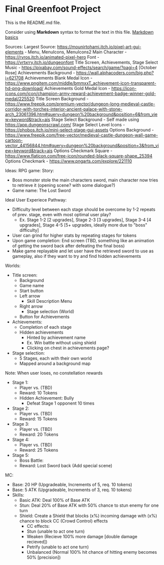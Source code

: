 # Final Greenfoot Project
This is the README.md file.

Consider using **Markdown** syntax to format the text in this file. [Markdown basics](https://www.markdownguide.org/getting-started/)

Sources:
Largest Source: https://mounirtohami.itch.io/pixel-art-gui-elements - Menu, MenuIcons, MenuIcons2
Main Character - https://rvros.itch.io/animated-pixel-hero
Font - https://vrtxrry.itch.io/dungeonfont
Title Screen, Achievements, Stage Select Music - https://pixabay.com/sound-effects/search/game/?pagi=4 [October Rose]
Achievements Background - https://wall.alphacoders.com/big.php?i=621708
Achievements Blank Medal Icon - https://www.pngitem.com/middle/bmmxxT_achievement-icon-transparent-hd-png-download/
Achievements Gold Medal Icon - https://icon-icons.com/icon/champion-army-reward-achievement-badge-winner-gold-medal/225520
Title Screen Background - https://www.freepik.com/premium-vector/dungeon-long-medieval-castle-corridor-with-torches-interior-ancient-palace-with-stone-arch_23061396.htm#query=dungeon%20background&position=6&from_view=keyword&track=ais
Stage Select Background - Self made using https://app.dungeonscrawl.com/
Stage Select Level Icons - https://phobos.itch.io/mini-select-stage-gui-assets
Options Background - https://www.freepik.com/free-vector/medieval-castle-dungeon-wall-game-cartoon-vector_44156844.htm#query=dungeon%20background&position=3&from_view=keyword&track=ais
Options Checkmark Square - https://www.flaticon.com/free-icon/rounded-black-square-shape_25394
Options Checkmark - https://www.pngarts.com/explore/221110





Ideas:
RPG game:
Story:
- Boss monster stole the main characters sword, main character now tries to retrieve it (opening scene? with some dialogue?)
- Game name: The Lost Sword

Ideal User Experiece Pathway:
- Difficulty level between each stage should be overcome by 1-2 repeats of prev. stage, even with most optimal user play?
   - Ex. Stage 1-2 [2 upgrades], Stage 2-3 [3 upgrades], Stage 3-4 [4 upgrades], Stage 4-5 [5+ upgrades, ideally more due to "boss" difficulty]
- User can grind for higher stats by repeating stages for tokens
- Upon game completion: End screen (TBD, something like an animation of getting the sword back after defeating the final boss)
- Make game replayable and let user have the retrieved sword to use as gameplay, also if they want to try and find hidden achievements

Worlds:
- Title screen:
   - Background
   - Game name
   - Start button
   - Left arrow
      - Skill Description Menu
   - Right arrow
      - Stage selection (World)
   - Button for Achievements
- Achievements:
   - Completion of each stage
   - Hidden achievements
      - Hinted by achievement name
      - Ex. Win battle without using shield
      - Clicking on chest in achievements page?
- Stage selection:
   - 5 Stages, each with their own world
   - Mapped around a background map

Note: When user loses, no constellation rewards
- Stage 1:
   - Player vs. (TBD)
   - Reward: 10 Tokens
   - Hidden Achievement: Bully
      - Defeat Stage 1 opponent 10 times 
- Stage 2:
   - Player vs. (TBD)
   - Reward: 15 Tokens
- Stage 3:
   - Player vs. (TBD)
   - Reward: 20 Tokens
- Stage 4:
   - Player vs. (TBD)
   - Reward: 25 Tokens
- Stage 5:
   - Boss Battle:
   - Reward: Lost Sword back (Add special scene) 

MC:
- Base: 20 HP (Upgradeable, Increments of 5, req. 10 tokens)
- Base: 5 ATK (Upgradeable, Increments of 3, req. 10 tokens)
- Skills:
   - Basic ATK: Deal 100% of Base ATK
   - Stun: Deal 20% of Base ATK with 50% chance to stun enemy for one turn
   - Shield: Create a Shield that blocks (x%) incoming damage with (x%) chance to block CC (Crowd Control) effects
      - CC effects: 
      - Stun (unable to act one turn)
      - Weaken (Recieve 100% more damage [double damage recieved])
      - Petrify (unable to act one turn)
      - Unbalanced (Normal 100% hit chance of hitting enemy becomes 50% [precision])





